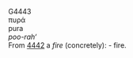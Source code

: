 <body>
  <p>G4443<br>  πυρά  <br> pura  <br><i>poo-rah‘ </i><br>From <a href="g4442.htm">4442</a>  a <i>fire</i> (concretely): - fire.<br></p>
 </body>